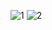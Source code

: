 ![1](https://github.com/user-attachments/assets/9304fd86-7e0c-4e7d-9169-2a9c4857a03f)
![2](https://github.com/user-attachments/assets/46d1ae26-5c7e-435d-b1d8-d35119ff5683)
